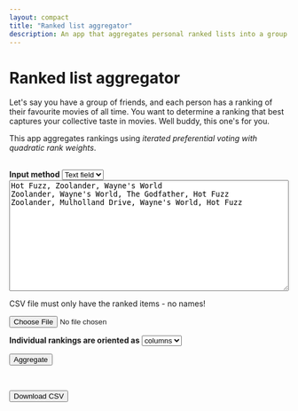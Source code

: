 ```yaml
---
layout: compact
title: "Ranked list aggregator"
description: An app that aggregates personal ranked lists into a group preference ranking. Perfect for democratic decision-making or just for fun. Try it now!
---
```


<link rel="stylesheet" href="style.css">

# Ranked list aggregator

Let's say you have a group of friends, and each person has a ranking of their favourite movies of all time. You want to determine a ranking that best captures your collective taste in movies. Well buddy, this one's for you.

This app aggregates rankings using <i>iterated preferential voting with quadratic rank weights</i>.

<br>

<div id="input">
<b>Input method</b>
<select name="Select input method" id="input-selector">
<option value="text-input" selected>Text field</option>
<option value="csv-upload">CSV file</option>
</select>

<textarea name="message" id="text-input" placeholder="Enter ranked lists" style="width: 100%; height: 200px;">Hot Fuzz, Zoolander, Wayne's World
Zoolander, Wayne's World, The Godfather, Hot Fuzz
Zoolander, Mulholland Drive, Wayne's World, Hot Fuzz</textarea>

<p id="csv-instructions">CSV file must only have the ranked items - no names!</p>

<input type="file" id="csv-upload" accept=".csv">

<p id="orientation">
<b>Individual rankings are oriented as</b>
<select name="Orientation" id="csv-orientation">
<option value="column" selected>columns</option>
<option value="row">rows</option>
</select>
</p>


<button id="aggregate-button">Aggregate</button>

</div>

<br>

<div id="output"></div>

<button id="download-button">Download CSV</button>

<script src="ranked_list_aggregator.js"></script>
